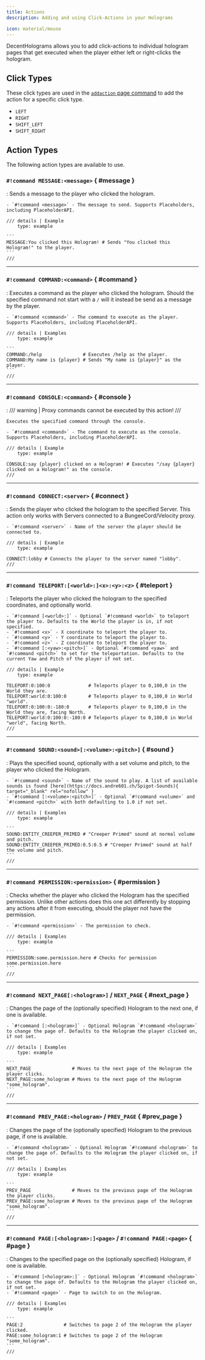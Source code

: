 ```yaml
---
title: Actions
description: Adding and using Click-Actions in your Holograms

icon: material/mouse
---
```


DecentHolograms allows you to add click-actions to individual hologram pages that get executed when the player either left or right-clicks the hologram.

## Click Types

These click types are used in the [`addaction` page command](commands/hologram-pages.md#dh-p-addaction) to add the action for a specific click type.

- `LEFT`
- `RIGHT`
- `SHIFT_LEFT`
- `SHIFT_RIGHT`

## Action Types

The following action types are available to use.

### `#!command MESSAGE:<message>` { #message }

:   Sends a message to the player who clicked the hologram.
    
    - `#!command <message>` - The message to send. Supports Placeholders, including PlaceholderAPI.

    /// details | Example
        type: example
    
    ```
    MESSAGE:You clicked this Hologram! # Sends "You clicked this Hologram!" to the player.
    ```
    ///

----

### `#!command COMMAND:<command>` { #command }

:   Executes a command as the player who clicked the hologram. Should the specified command not start with a `/` will it instead be send as a message by the player.
   
    - `#!command <command>` - The command to execute as the player. Supports Placeholders, including PlaceholderAPI.

    /// details | Examples
        type: example
    
    ```
    COMMAND:/help               # Executes /help as the player.
    COMMAND:My name is {player} # Sends "My name is {player}" as the player.
    ```
    ///

----

### `#!command CONSOLE:<command>` { #console }

:   /// warning | Proxy commands cannot be executed by this action!
    ///
   
    Executes the specified command through the console.
   
    - `#!command <command>` - The command to execute as the console. Supports Placeholders, including PlaceholderAPI.

    /// details | Example
        type: example
    
    CONSOLE:say {player} clicked on a Hologram! # Executes "/say {player} clicked on a Hologram!" as the console.
    ///

----

### `#!command CONNECT:<server>` { #connect }

:   Sends the player who clicked the hologram to the specified Server. This action only works with Servers connected to a BungeeCord/Velocity proxy.
   
    - `#!command <server>` - Name of the server the player should be connected to.

    /// details | Example
        type: example
    
    CONNECT:lobby # Connects the player to the server named "lobby".
    ///

----

### `#!command TELEPORT:[<world>:]<x>:<y>:<z>` { #teleport }

:   Teleports the player who clicked the hologram to the specified coordinates, and optionally world.
   
    - `#!command [<world>:]` - Optional `#!command <world>` to teleport the player to. Defaults to the World the player is in, if not specified.
    - `#!command <x>` - X coordinate to teleport the player to.
    - `#!command <y>` - Y coordinate to teleport the player to.
    - `#!command <z>` - Z coordinate to teleport the player to.
    - `#!command [:<yaw>:<pitch>]` - Optional `#!command <yaw>` and `#!command <pitch>` to set for the teleportation. Defaults to the current Yaw and Pitch of the player if not set.

    /// details | Example
        type: example
    
    TELEPORT:0:100:0              # Teleports player to 0,100,0 in the World they are.
    TELEPORT:world:0:100:0        # Teleports player to 0,100,0 in World "world".
    TELEPORT:0:100:0:-180:0       # Teleports player to 0,100,0 in the World they are, facing North.
    TELEPORT:world:0:100:0:-180:0 # Teleports player to 0,100,0 in World "world", facing North.
    ///

----

### `#!command SOUND:<sound>[:<volume>:<pitch>]` { #sound }

:   Plays the specified sound, optionally with a set volume and pitch, to the player who clicked the Hologram.
    
    - `#!command <sound>` - Name of the sound to play. A list of available sounds is found [here](https://docs.andre601.ch/Spigot-Sounds){ target="_blank" rel="nofollow" }
    - `#!command [:<volume>:<pitch>]` - Optional `#!command <volume>` and `#!command <pitch>` with both defaulting to 1.0 if not set.

    /// details | Examples
        type: example

    ```
    SOUND:ENTITY_CREEPER_PRIMED # "Creeper Primed" sound at normal volume and pitch.
    SOUND:ENTITY_CREEPER_PRIMED:0.5:0.5 # "Creeper Primed" sound at half the volume and pitch.
    ```
    ///

----

### `#!command PERMISSION:<permission>` { #permission }

:   Checks whether the player who clicked the Hologram has the specified permission. Unlike other actions does this one act differently by stopping any actions after it from executing, should the player not have the permission.
    
    - `#!command <permission>` - The permission to check.

    /// details | Examples
        type: example

    ```
    PERMISSION:some.permission.here # Checks for permission some.permission.here
    ```
    ///

----

### `#!command NEXT_PAGE[:<hologram>]` / `NEXT_PAGE` { #next_page }

:   Changes the page of the (optionally specified) Hologram to the next one, if one is available.
    
    - `#!command [:<hologram>]` - Optional Hologram `#!command <hologram>` to change the page of. Defaults to the Hologram the player clicked on, if not set.

    /// details | Examples
        type: example

    ```
    NEXT_PAGE               # Moves to the next page of the Hologram the player clicks.
    NEXT_PAGE:some_hologram # Moves to the next page of the Hologram "some_hologram".
    ```
    ///

----

### `#!command PREV_PAGE:<hologram>` / `PREV_PAGE` { #prev_page }

:   Changes the page of the (optionally specified) Hologram to the previous page, if one is available.
    
    - `#!command <hologram>` - Optional Hologram `#!command <hologram>` to change the page of. Defaults to the Hologram the player clicked on, if not set.

    /// details | Examples
        type: example

    ```
    PREV_PAGE               # Moves to the previous page of the Hologram the player clicks.
    PREV_PAGE:some_hologram # Moves to the previous page of the Hologram "some_hologram".
    ```
    ///

----

### `#!command PAGE:[<hologram>:]<page>` / `#!command PAGE:<page>` { #page }

:   Changes to the specified page on the (optionally specified) Hologram, if one is available.
    
    - `#!command [<hologram>:]` - Optional Hologram `#!command <hologram>` to change the page of. Defaults to the Hologram the player clicked on, if not set.
    - `#!command <page>` - Page to switch to on the Hologram.

    /// details | Examples
        type: example

    ```
    PAGE:2               # Switches to page 2 of the Hologram the player clicked.
    PAGE:some_hologram:1 # Switches to page 2 of the Hologram "some_hologram".
    ```
    ///

